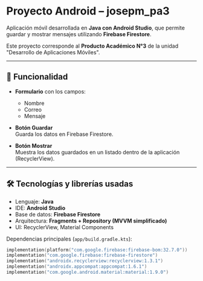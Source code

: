 # Proyecto Android – josepm_pa3

Aplicación móvil desarrollada en **Java con Android Studio**, que permite guardar y mostrar mensajes utilizando **Firebase Firestore**.

Este proyecto corresponde al **Producto Académico N°3** de la unidad "Desarrollo de Aplicaciones Móviles".

---

## 📱 Funcionalidad

- **Formulario** con los campos:
    - Nombre
    - Correo
    - Mensaje

- **Botón Guardar**  
  Guarda los datos en Firebase Firestore.

- **Botón Mostrar**  
  Muestra los datos guardados en un listado dentro de la aplicación (RecyclerView).

---

## 🛠️ Tecnologías y librerías usadas

- Lenguaje: **Java**
- IDE: **Android Studio**
- Base de datos: **Firebase Firestore**
- Arquitectura: **Fragments + Repository (MVVM simplificado)**
- UI: RecyclerView, Material Components

Dependencias principales (`app/build.gradle.kts`):

```kotlin
implementation(platform("com.google.firebase:firebase-bom:32.7.0"))
implementation("com.google.firebase:firebase-firestore")
implementation("androidx.recyclerview:recyclerview:1.3.1")
implementation("androidx.appcompat:appcompat:1.6.1")
implementation("com.google.android.material:material:1.9.0")

